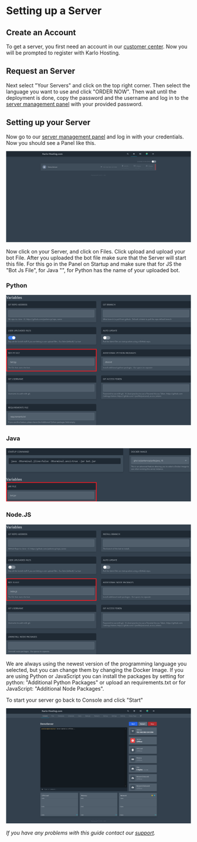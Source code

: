 # Setting up a Server

## Create an Account

To get a server, you first need an account in our [customer center](https://karlo-hosting.com/dash/home). Now you will be prompted to register with Karlo Hosting.

## Request an Server

Next select "Your Servers" and click on the top right corner. Then select the language you want to use and click "ORDER NOW". Then wait until the deployment is done, copy the password and the username and log in to the [server management panel](https://panel.karlo-hosting.com/) with your provided password.

<!-- panels:start -->
<!-- div:title-panel -->
## Setting up your Server

<!-- div:left-panel -->
Now go to our [server management panel](https://panel.karlo-hosting.com/) and log in with your credentials. Now you should see a Panel like this.&#x20;

<!-- div:right-panel -->
![Dashboard](../_media/Screenshot%202022-08-08%20at%2013-24-09%20Dashboard.png)

<!-- div:left-panel -->
Now click on your Server, and click on Files. Click upload and upload your bot File. After you uploaded the bot file make sure that the Server will start this file. For this go in the Panel on Startup and make sure that for JS the "Bot Js File", for Java "", for Python has the name of your uploaded bot.

<!-- div:right-panel -->
<!-- tabs:start -->

### **Python**

![DemoServer Startup Settings 1](../_media/Screenshot%202022-08-08%20at%2016-01-20%20DemoServer%20Startup%20Settings.png)

### **Java**

![DemoServer Startup Settings 2](../_media/Screenshot%202022-08-08%20at%2016-01-56%20DemoServer%20Startup%20Settings.png)

### **Node.JS**

![DemoServer Startup Settings 3](../_media/Screenshot%202022-08-08%20at%2015-59-19%20DemoServer%20Startup%20Settings.png)

<!-- tabs:end -->

<!-- div:left-panel -->
We are always using the newest version of the programming language you selected, but you can change them by changing the Docker Image. If you are using Python or JavaScript you can install the packages by setting for python: "Additional Python Packages" or upload an requirements.txt or for JavaScript: "Additional Node Packages".

To start your server go back to Console and click "Start"

<!-- div:right-panel -->
![20DemoServer Console](../_media/Screenshot%202022-08-08%20at%2016-12-19%20DemoServer%20Console.png)

<!-- panels:end -->

_If you have any problems with this guide contact our_ [_support_](https://customer.karlo-hosting.com/)_._
